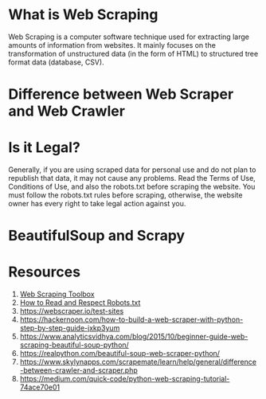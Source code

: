 # What is Web Scraping
Web Scraping is a computer software technique used for extracting large amounts of information from websites. It mainly focuses on the transformation of unstructured data (in the form of HTML) to structured tree format data (database, CSV).

# Difference between Web Scraper and Web Crawler

# Is it Legal?
Generally, if you are using scraped data for personal use and do not plan to republish that data, it may not cause any problems. Read the Terms of Use, Conditions of Use, and also the robots.txt before scraping the website. You must follow the robots.txt rules before scraping, otherwise, the website owner has every right to take legal action against you.

# BeautifulSoup and Scrapy

# Resources
1. [Web Scraping Toolbox](http://toscrape.com/)
2. [How to Read and Respect Robots.txt](https://www.promptcloud.com/blog/how-to-read-and-respect-robots-file/)
3. https://webscraper.io/test-sites
4. https://hackernoon.com/how-to-build-a-web-scraper-with-python-step-by-step-guide-jxkp3yum
5. https://www.analyticsvidhya.com/blog/2015/10/beginner-guide-web-scraping-beautiful-soup-python/
6. https://realpython.com/beautiful-soup-web-scraper-python/
7. https://www.skylynapps.com/scrapemate/learn/help/general/difference-between-crawler-and-scraper.php
8. https://medium.com/quick-code/python-web-scraping-tutorial-74ace70e01
